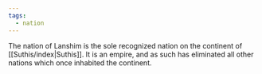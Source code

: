 ```yaml
---
tags:
  - nation
---
```


The nation of Lanshim is the sole recognized nation on the continent of [[Suthis/index|Suthis]]. It is an empire, and as such has eliminated all other nations which once inhabited the continent.